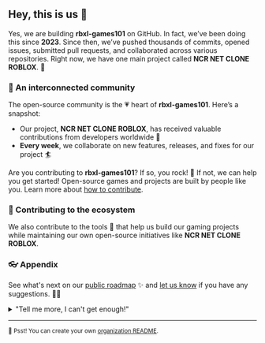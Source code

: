## Hey, this is us 👋

Yes, we are building **rbxl-games101** on GitHub. In fact, we’ve been doing this since **2023**. Since then, we’ve pushed thousands of commits, opened issues, submitted pull requests, and collaborated across various repositories. Right now, we have one main project called **NCR NET CLONE ROBLOX**. 🤯 

### 🍿 An interconnected community

The open-source community is the 💗 heart of **rbxl-games101**. Here’s a snapshot:

- Our project, **NCR NET CLONE ROBLOX**, has received valuable contributions from developers worldwide 🚀
- **Every week**, we collaborate on new features, releases, and fixes for our project 🏄

Are you contributing to **rbxl-games101**? If so, you rock! 🎸 If not, we can help you get started! Open-source games and projects are built by people like you. Learn more about [how to contribute](https://opensource.guide/).

### 🦦 Contributing to the ecosystem

We also contribute to the tools 🔧 that help us build our gaming projects while maintaining our own open-source initiatives like **NCR NET CLONE ROBLOX**.

### 👓 Appendix

See what's next on our [public roadmap](https://github.com/rbxl-games101/NCR-NET-CLONE-ROBLOX) ✨ and [let us know](https://github.com/rbxl-games101/NCR-NET-CLONE-ROBLOX/issues) if you have any suggestions. 🙇‍♂️ 

<details>
	<summary>"Tell me more, I can't get enough!"</summary>
	<br>
	<ul>
	<li>**rbxl-games101** is built using various open-source technologies relevant to game development.</li>
		<li>The open-source projects our contributors have most engaged with include:
			<ul>
				<li>**NCR NET CLONE ROBLOX**</li>
			</ul>
		</li>
	</ul>
</details>

---

<sub>🤫 Psst! You can create your own [organization README](https://docs.github.com/en/organizations/collaborating-with-groups-in-organizations/customizing-your-organizations-profile).</sub>

<!--
Made with 🖤
🙇‍♂️🎤⬇️
-->

